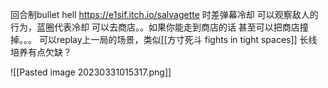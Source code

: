 回合制bullet hell https://e1sif.itch.io/salvagette
时差弹幕冷却
可以观察敌人的行为，蓝圈代表冷却
可以去商店。。如果你能走到商店的话
甚至可以把商店撞掉。。。
可以replay上一局的场景，类似[[方寸死斗 fights in tight spaces]]
长线培养有点欠缺？

![[Pasted image 20230331015317.png]]